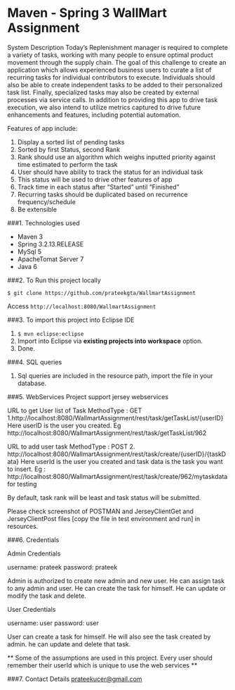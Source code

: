 Maven - Spring 3 WallMart Assignment
===============================
System Description
Today’s Replenishment manager is required to complete a variety of tasks, working with many people to
ensure optimal product movement through the supply chain.
The goal of this challenge to create an application which allows experienced business users to curate a
list of recurring tasks for individual contributors to execute. 
Individuals should also be able to create
independent tasks to be added to their personalized task list. Finally, specialized tasks may also be
created by external processes via service calls.
In addition to providing this app to drive task execution, we also intend to utilize metrics captured to
drive future enhancements and features, including potential automation.

Features of app include:
1) Display a sorted list of pending tasks
2) Sorted by first Status, second Rank
3) Rank should use an algorithm which weighs inputted priority against time estimated to
perform the task
4) User should have ability to track the status for an individual task
5) This status will be used to drive other features of app
6) Track time in each status after “Started” until “Finished”
7) Recurring tasks should be duplicated based on recurrence frequency/schedule
8) Be extensible


###1. Technologies used
* Maven 3
* Spring 3.2.13.RELEASE
* MySql 5
* ApacheTomat Server 7
* Java 6

###2. To Run this project locally
```shell
$ git clone https://github.com/prateekgta/WallmartAssignment
```
Access ```http://localhost:8080/WallmartAssignment```

###3. To import this project into Eclipse IDE
1. ```$ mvn eclipse:eclipse```
2. Import into Eclipse via **existing projects into workspace** option.
3. Done.

###4. SQL queries
1. Sql queries are included in the resource path, import the file in your database.

###5. WebServices
Project support jersey webservices

URL to get User list of Task
MethodType : GET
1.http://localhost:8080/WallmartAssignment/rest/task/getTaskList/{userID}
Here userID is the user you created.
Eg http://localhost:8080/WallmartAssignment/rest/task/getTaskList/962

URL to add user task
MethodType : POST
2.  http://localhost:8080/WallmartAssignment/rest/task/create/{userID}/{taskData}
Here userId is the user you created and task data is the task you want to insert.
Eg : http://localhost:8080/WallmartAssignment/rest/task/create/962/mytaskdatafor testing

By default, task rank will be least and task status will be submitted.

Please check screenshot of POSTMAN and JerseyClientGet and JerseyClientPost files [copy the file in test environment and run] in resources.

###6. Credentials

Admin Credentials

username: prateek
password: prateek

Admin is authorized to create new admin and new user. He can assign task to any admin and user. He can create the task for himself. He can update or modify the task and delete.



User Credentials

username: user
password: user

User can create a task for himself. He will also see the task created by admin. he can update and delete that task.

** Some of the assumptions are used in this project. Every user should remember their userId which is unique to use the web services **


###7. Contact Details
prateekucer@gmail.com

